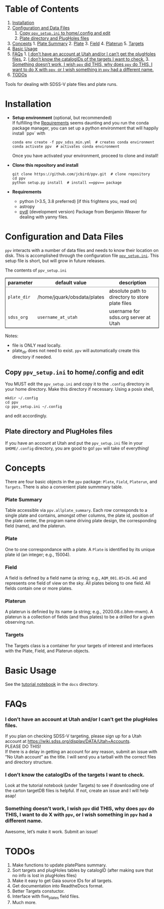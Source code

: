 
# Table of Contents

1.  [Installation](#org26a20b1)
2.  [Configuration and Data Files](#org050f07d)
    1.  [Copy `ppv_setup.ini` to home/.config and edit](#org525d270)
    2.  [Plate directory and PlugHoles files](#org4c37898)
3.  [Concepts](#orgaaf285e)
        1.  [Plate Summary](#orgbd0c26a)
        2.  [Plate](#org518da81)
        3.  [Field](#orge1c1186)
        4.  [Platerun](#org6ceba34)
        5.  [Targets](#orgd2a5023)
4.  [Basic Usage](#orgd9a6323)
5.  [FAQs](#org25d487a)
        1.  [I don&rsquo;t have an account at Utah and/or I can&rsquo;t get the plugHoles files.](#org37d08c1)
        2.  [I don&rsquo;t know the catalogIDs of the targets I want to check.](#orga4029df)
        3.  [Something doesn&rsquo;t work, I wish `ppv` did THIS, why does `ppv` do THIS, I want to do X with `ppv`, or I wish something in `ppv` had a different name.](#org72796f6)
6.  [TODOs](#org29f4ef5)

Tools for dealing with SDSS-V plate files and plate runs.


<a id="org26a20b1"></a>

# Installation

-   **Setup environment** (optional, but recommended)   
    If fulfilling the [Requirements](#orgd03fe7f) seems daunting and you run the conda package manager, you can set up a python environment that will happily install \`ppv\` with
    
        conda env create -f ppv_sdss_min.yml  # creates conda environment
        conda activate ppv  # activates conda environment
    
    Once you have activated your environment, proceed to clone and install!

-   **Clone this repository and install**
    
        git clone https://github.com/jcbird/ppv.git  # clone repository
        cd ppv
        python setup.py install  # install ==ppv== package

-   **Requirements** <a id="orgd03fe7f"></a>
    -   python (>3.5, 3.8 preferred) [if this frightens you, read on]
    -   astropy
    -   [pydl](https://github.com/jcbird/ppv.git) (development version)
        Package from Benjamin Weaver for dealing with yanny files.


<a id="org050f07d"></a>

# Configuration and Data Files

`ppv` interacts with a number of data files and needs to know their location on disk. This is accomplished through the configuration file [`ppv_setup.ini`](ppv_setup.ini). This setup file is short, but will grow in future releases.

The contents of `ppv_setup.ini`

<table border="2" cellspacing="0" cellpadding="6" rules="groups" frame="hsides">


<colgroup>
<col  class="org-left" />

<col  class="org-left" />

<col  class="org-left" />
</colgroup>
<thead>
<tr>
<th scope="col" class="org-left">parameter</th>
<th scope="col" class="org-left">default value</th>
<th scope="col" class="org-left">description</th>
</tr>
</thead>

<tbody>
<tr>
<td class="org-left"><code>plate_dir</code></td>
<td class="org-left">/home/jquark/obsdata/plates</td>
<td class="org-left">absolute path to directory to store plate files</td>
</tr>


<tr>
<td class="org-left"><code>sdss_org</code></td>
<td class="org-left"><code>username_at_utah</code></td>
<td class="org-left">username for sdss.org server at Utah</td>
</tr>
</tbody>
</table>

Notes:

-   file is ONLY read locally.
-   plate<sub>dir</sub> does not need to exist. `ppv` will automatically create this directory if needed.


<a id="org525d270"></a>

## Copy `ppv_setup.ini` to home/.config and edit

You MUST edit the `ppv_setup.ini` and copy it to the `.config` directory in your home directory. Make this directory if necessary. Using a posix shell,

    mkdir ~/.config
    cd ppv
    cp ppv_setup.ini ~/.config

and edit accordingly.


<a id="org4c37898"></a>

## Plate directory and PlugHoles files

If you have an account at Utah and put the `ppv_setup.ini` file in your `$HOME/.config` directory, you are good to go! `ppv` will take of everything!


<a id="orgaaf285e"></a>

# Concepts

There are four basic objects in the `ppv` package: `Plate`, `Field`, `Platerun`, and `Targets`. There is also a convenient plate summmary table.


<a id="orgbd0c26a"></a>

### Plate Summary

Table accessible via `ppv.allplate_summary`. Each row corresponds to a single plate and contains, amongst other columns, the plate id, position of the plate center, the program name driving plate design, the corresponding field (name), and the platerun.


<a id="org518da81"></a>

### Plate

One to one correspondance with a plate. A `Plate` is identified by its unique plate id (an integer; e.g., 15004).


<a id="orge1c1186"></a>

### Field

A field is defined by a field name (a string; e.g., `AQM_001.85+26.44`) and represents one field of view on the sky. All plates belong to one field. All fields contain one or more plates.


<a id="org6ceba34"></a>

### Platerun

A platerun is definied by its name (a string; e.g., 2020.08.c.bhm-mwm). A platerun is a collection of fields (and thus plates) to be a drilled for a given observing run.


<a id="orgd2a5023"></a>

### Targets

The Targets class is a container for your targets of interest and interfaces with the Plate, Field, and Platerun objects.


<a id="orgd9a6323"></a>

# Basic Usage

See the [tutorial notebook](docs/PPV_tutorial.ipynb) in the `docs` directory.


<a id="org25d487a"></a>

# FAQs


<a id="org37d08c1"></a>

### I don&rsquo;t have an account at Utah and/or I can&rsquo;t get the plugHoles files.

If you plan on checking SDSS-V targeting, please sign up for a Utah account at
<https://wiki.sdss.org/display/DATA/Utah+Accounts>.  
PLEASE DO THIS!   
If there is a delay in getting an account for any reason, submit an issue with &ldquo;No Utah account&rdquo; as the title. I will send you a tarball with the correct files and directory structure.


<a id="orga4029df"></a>

### I don&rsquo;t know the catalogIDs of the targets I want to check.

Look at the tutorial notebook (under Targets) to see if downloading one of the carton targetDB files is helpful. If not, create an issue and I will help asap!


<a id="org72796f6"></a>

### Something doesn&rsquo;t work, I wish `ppv` did THIS, why does `ppv` do THIS, I want to do X with `ppv`, or I wish something in `ppv` had a different name.

Awesome, let&rsquo;s make it work. Submit an issue!


<a id="org29f4ef5"></a>

# TODOs

1.  Make functions to update platePlans summary.
2.  Sort targets and plugHoles tables by catalogID (after making sure that no info is lost in plugHoles files)
3.  Make it easy to get Gaia source IDs for all targets.
4.  Get documentation into ReadtheDocs format.
5.  Better Targets constuctor.
6.  Interface with five<sub>plates</sub> field files.
7.  Much more.

